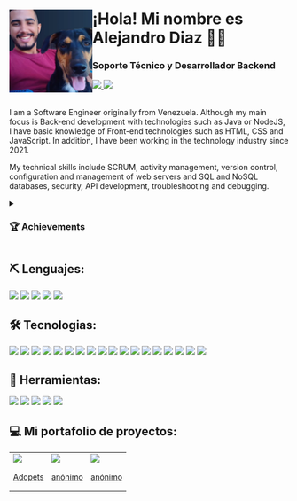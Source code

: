 <h1>
  <img align="left" style="height:150px; width:150px;" src="https://github.com/Dev-Alejo/Dev-Alejo/blob/main/Photo.webp"/>
  ¡Hola! Mi nombre es Alejandro Diaz 👋🏻</h1>

<h3>Soporte Técnico y Desarrollador Backend</h3>

<div>
  <a id="linkedin" href="https://www.linkedin.com/in/alejandro-diaz-444746252/">
    <img src="https://img.shields.io/badge/LinkedIn-Alejandro_Diaz-0077B5?style=for-the-badge&logo=linkedin&logoColor=white&labelColor=101010"/>
  </a>
  <a id="Platzi" href="https://platzi.com/p/Dev-Alejo/">
    <img src="https://img.shields.io/badge/Platzi-Alejandro_Diaz-00C300?style=for-the-badge&logo=platzi&logoColor=white&labelColor=101010"/>
  </a>
</div>

  <br>
  
<p>
I am a Software Engineer originally from Venezuela. Although my main focus is Back-end development with technologies such as Java or NodeJS, I have basic knowledge of Front-end technologies such as HTML, CSS and JavaScript. In addition, I have been working in the technology industry since 2021.

My technical skills include SCRUM, activity management, version control, configuration and management of web servers and SQL and NoSQL databases, security, API development, troubleshooting and debugging.
</p>
  
<details>
  <summary><h3>🏆 Achievements</h3></summary>
  <ul>
    <li>Servieduca(AppReports) - Automation of processes leading to a significant improvement in the company's efficiency and productivity.</li>
  </ul>
</details>

<h2>⛏️ Lenguajes:</h2>

<div>
  <img src="https://img.shields.io/badge/HTML5-E34F26?style=for-the-badge&logo=html5&logoColor=white"/>
  <img src="https://img.shields.io/badge/CSS3-1572B6?style=for-the-badge&logo=css3&logoColor=white"/>
  <img src="https://img.shields.io/badge/JavaScript-323330?style=for-the-badge&logo=javascript&logoColor=F7DF1E"/>
  <img src="https://img.shields.io/badge/Java-ED8B00?style=for-the-badge&logo=openjdk&logoColor=white"/>
  <img src="https://img.shields.io/badge/SQL-004F9F?style=for-the-badge&logo=amazondocumentdb&logoColor=white"/>
</div>

<h2>🛠️ Tecnologias:</h2>

<div>  
  <img src="https://img.shields.io/badge/powershell-5391FE?style=for-the-badge&logo=powershell&logoColor=white"/>
  <img src="https://img.shields.io/badge/GIT-E44C30?style=for-the-badge&logo=git&logoColor=white"/>
  <img src="https://img.shields.io/badge/GitHub-100000?style=for-the-badge&logo=github&logoColor=white"/>
  <img src="https://img.shields.io/badge/Bootstrap-563D7C?style=for-the-badge&logo=bootstrap&logoColor=white"/>
  <img src="https://img.shields.io/badge/Node.js-43853D?style=for-the-badge&logo=node.js&logoColor=white"/>
  <img src="https://img.shields.io/badge/npm-CB3837?style=for-the-badge&logo=npm&logoColor=white"/>
  <img src="https://img.shields.io/badge/Express.js-404D59?style=for-the-badge"/>
  <img src="https://img.shields.io/badge/Babel-F9DC3e?style=for-the-badge&logo=babel&logoColor=black"/>
  <img src="https://img.shields.io/badge/Spring-6DB33F?style=for-the-badge&logo=spring&logoColor=white"/>
  <img src="https://img.shields.io/badge/apachemaven-C71A36?style=for-the-badge&logo=apachemaven&logoColor=white"/>
  <img src="https://img.shields.io/badge/gradle-02303A?style=for-the-badge&logo=gradle&logoColor=white"/>
  <img src="https://img.shields.io/badge/Hibernate-59666C?style=for-the-badge&logo=Hibernate&logoColor=white"/>
  <img src="https://img.shields.io/badge/apachetomcat-F8DC75?style=for-the-badge&logo=apachetomcat&logoColor=black"/>
  <img src="https://img.shields.io/badge/MySQL-005C84?style=for-the-badge&logo=mysql&logoColor=white"/>
  <img src="https://img.shields.io/badge/PostgreSQL-316192?style=for-the-badge&logo=postgresql&logoColor=white"/>
  <img src="https://img.shields.io/badge/SQLite-07405E?style=for-the-badge&logo=sqlite&logoColor=white"/>
  <img src="https://img.shields.io/badge/microsoftsqlserver-CC2927?style=for-the-badge&logo=microsoftsqlserver&logoColor=white"/>
  <img src="https://img.shields.io/badge/MongoDB-47A248?style=for-the-badge&logo=mongodb&logoColor=white"/>
</div>

<h2>🧰 Herramientas:</h2>

<div>
  <img src="https://img.shields.io/badge/visualstudiocode-007ACC?style=for-the-badge&logo=visualstudiocode&logoColor=white"/>
  <img src="https://img.shields.io/badge/intellijidea-000000?style=for-the-badge&logo=intellijidea&logoColor=white"/>
  <img src="https://img.shields.io/badge/postman-FF6C37?style=for-the-badge&logo=postman&logoColor=white"/>
  <img src="https://img.shields.io/badge/Trello-%23026AA7.svg?style=for-the-badge&logo=Trello&logoColor=white"/>
  <img src="https://img.shields.io/badge/Notion-FFFFFF?style=for-the-badge&logo=notion&logoColor=black"/>
</div>

<h2>💻 Mi portafolio de proyectos:</h2>

<table style="width:100%">
  <tr>
    <td>
      <a href="https://dev-alejo.github.io/Adopets/">
        <img src="https://th.bing.com/th/id/R.cb094fe32c35342a5d1aed3da5642088?rik=VxmHuKV0uIRgTw&pid=ImgRaw&r=0">
        <p align="center">Adopets</p>
      </a>
    </td>
    <td>
      <a href="">
        <img src="https://th.bing.com/th/id/R.cb094fe32c35342a5d1aed3da5642088?rik=VxmHuKV0uIRgTw&pid=ImgRaw&r=0">
        <p align="center">anónimo</p>
      </a>
    </td>
    <td>
      <a href="">
        <img src="https://th.bing.com/th/id/R.cb094fe32c35342a5d1aed3da5642088?rik=VxmHuKV0uIRgTw&pid=ImgRaw&r=0">
        <p align="center">anónimo</p>
      </a>
    </td>
  </tr>
</table>
